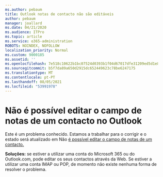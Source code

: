 ```yaml
---
ms.author: pebaum
title: Outlook notas de contacto não são editáveis
author: pebaum
manager: joallard
ms.date: 04/21/2020
ms.audience: ITPro
ms.topic: article
ms.service: o365-administration
ROBOTS: NOINDEX, NOFOLLOW
localization_priority: Normal
ms.custom: 9000185
ms.assetid: ''
ms.openlocfilehash: 7e518c10622b1bc07524d0393b1f04d67017dfe31209ed5d1e8283b7fc14917b
ms.sourcegitcommit: b5f7da89a650d2915dc652449623c78be6247175
ms.translationtype: MT
ms.contentlocale: pt-PT
ms.lasthandoff: 08/05/2021
ms.locfileid: "53991978"
---
```

# <a name="cant-edit-the-notes-field-for-a-contact-in-outlook"></a>Não é possível editar o campo de notas de um contacto no Outlook
Este é um problema conhecido. Estamos a trabalhar para o corrigir e o estado será atualizado em Não [é possível editar o campo de notas de um contacto.](https://support.office.com/article/fb8394ce-04ce-48b5-bae4-be46f77f10fe)

**Soluções:** se estiver a utilizar uma conta do Microsoft 365 ou do Outlook.com, pode editar os seus contactos através da Web. Se estiver a utilizar uma conta IMAP ou POP, de momento não existe nenhuma forma de resolver o problema.